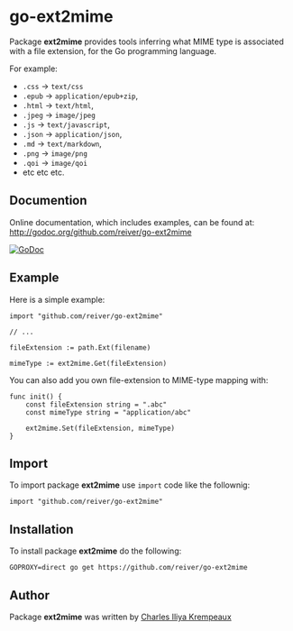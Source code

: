 # go-ext2mime

Package **ext2mime** provides tools inferring what MIME type is associated with a file extension, for the Go programming language.

For example:

* `.css` -> `text/css`
* `.epub` -> `application/epub+zip`,
* `.html` -> `text/html`,
* `.jpeg` -> `image/jpeg`
* `.js` -> `text/javascript`,
* `.json` -> `application/json`,
* `.md` -> `text/markdown`,
* `.png` -> `image/png`
* `.qoi` -> `image/qoi`
* etc etc etc.

## Documention

Online documentation, which includes examples, can be found at: http://godoc.org/github.com/reiver/go-ext2mime

[![GoDoc](https://godoc.org/github.com/reiver/go-ext2mime?status.svg)](https://godoc.org/github.com/reiver/go-ext2mime)

## Example

Here is a simple example:

```golang
import "github.com/reiver/go-ext2mime"

// ...

fileExtension := path.Ext(filename)

mimeType := ext2mime.Get(fileExtension)
```

You can also add you own file-extension to MIME-type mapping with:
```golang
func init() {
	const fileExtension string = ".abc"
	const mimeType string = "application/abc"

	ext2mime.Set(fileExtension, mimeType)
}
```


## Import

To import package **ext2mime** use `import` code like the follownig:
```
import "github.com/reiver/go-ext2mime"
```

## Installation

To install package **ext2mime** do the following:
```
GOPROXY=direct go get https://github.com/reiver/go-ext2mime
```

## Author

Package **ext2mime** was written by [Charles Iliya Krempeaux](http://reiver.link)
